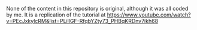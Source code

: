 None of the content in this repository is original, although it was all coded by me. It is a replication of the tutorial at 
https://www.youtube.com/watch?v=PEcJxkylcRM&list=PLillGF-RfqbYZty73_PHBqKRDnv7ikh68